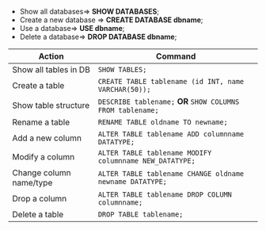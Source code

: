 - Show all databases=> **SHOW DATABASES**;
- Create a new database => **CREATE DATABASE dbname**;
- Use a database=>	**USE dbname**;
- Delete a database=> **DROP DATABASE dbname**;


| Action                     | Command                                                                  |
|---------------------------|---------------------------------------------------------------------------|
| Show all tables in DB     | `SHOW TABLES;`                                                            |
| Create a table            | `CREATE TABLE tablename (id INT, name VARCHAR(50));`                      |
| Show table structure      | `DESCRIBE tablename;` **OR** `SHOW COLUMNS FROM tablename;`              |
| Rename a table            | `RENAME TABLE oldname TO newname;`                                       |
| Add a new column          | `ALTER TABLE tablename ADD columnname DATATYPE;`                         |
| Modify a column           | `ALTER TABLE tablename MODIFY columnname NEW_DATATYPE;`                  |
| Change column name/type   | `ALTER TABLE tablename CHANGE oldname newname DATATYPE;`                 |
| Drop a column             | `ALTER TABLE tablename DROP COLUMN columnname;`                          |
| Delete a table            | `DROP TABLE tablename;`                                                  |

